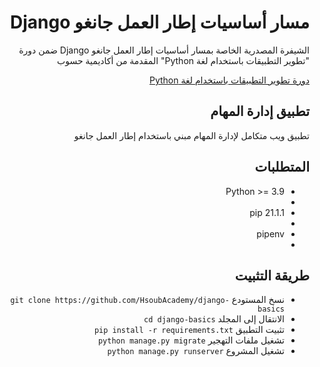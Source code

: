 <div dir="rtl">
<h1> مسار أساسيات إطار العمل جانغو Django </h1>
<p>الشيفرة المصدرية الخاصة بمسار أساسيات إطار العمل جانغو Django ضمن دورة "تطوير التطبيقات باستخدام لغة Python" المقدمة من أكاديمية حسوب</p>

<div>
<a href="https://academy.hsoub.com/learn/python-application-development/">دورة تطوير التطبيقات باستخدام لغة Python</a>
</div>
<h2> تطبيق إدارة المهام </h2>
<p>تطبيق ويب متكامل لإدارة المهام مبني باستخدام إطار العمل جانغو</p>
<h2>المتطلبات</h2>
<ul>
  <li>Python >= 3.9<li>
  <li>pip 21.1.1<li>
  <li>pipenv<li>
</ul>
<h2> طريقة التثبيت </h2>
<ul>
  <li>نسخ المستودع <code>git clone https://github.com/HsoubAcademy/django-basics</code></li>
  <li>الانتقال إلى المجلد <code>cd django-basics</code></li>
  <li>تثبيت التطبيق <code>pip install -r requirements.txt</code></li>
  <li>تشغيل ملفات التهجير <code>python manage.py migrate</code></li>
  <li>تشغيل المشروع <code>python manage.py runserver</code></li>
</ul>
</div>

